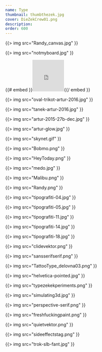 ```yaml
---
name: Type
thumbnail: thumbthezek.jpg
cover: DieZekCrew01.png
description: 
order: 600
---
```


{{> img src="Randy_canvas.jpg" }}

{{> img src="notmyboard.jpg" }}

{{# embed }}<iframe allowfullscreen="" frameborder="0" height="100" mozallowfullscreen="true" onmousewheel="" src="https://sketchfab.com/models/07b613f32d67437f8958fd034ec48569/embed" webkitallowfullscreen="true" width="100"></iframe>{{/ embed }}

{{> img src="oval-trikot-artur-2016.jpg" }}

{{> img src="tanek-artur-2016.jpg" }}

{{> img src="artur-2015-27b-dec.jpg" }}

{{> img src="artur-glow.jpg" }}

{{> img src="skynet.gif" }}

{{> img src="Bobmo.png" }}

{{> img src="HeyToday.png" }}

{{> img src="medo.jpg" }}

{{> img src="Malibu.png" }}

{{> img src="Randy.png" }}

{{> img src="tipografiti-04.jpg" }}

{{> img src="tipografiti-05.jpg" }}

{{> img src="tipografiti-11.jpg" }}

{{> img src="tipografiti-14.jpg" }}

{{> img src="tipografiti-18.jpg" }}

{{> img src="clidevektor.png" }}

{{> img src="sansserifserif.png" }}

{{> img src="TattooType_delovna03.png" }}

{{> img src="helvetica-pointed.jpg" }}

{{> img src="typezekekperiments.png" }}

{{> img src="simulating3d.jpg" }}

{{> img src="perspective-serif.png" }}

{{> img src="freshfuckingpaint.png" }}

{{> img src="quietvektor.png" }}

{{> img src="sideeffectstag.png" }}

{{> img src="trok-slb-fant.jpg" }}
